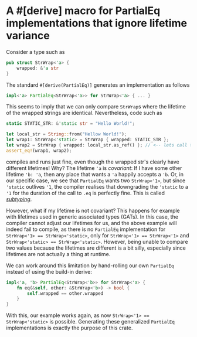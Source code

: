 # A #[derive] macro for PartialEq implementations that ignore lifetime variance

Consider a type such as 

```rust
pub struct StrWrap<'a> {
    wrapped: &'a str
}
```

The standard `#[derive(PartialEq)]` generates an implementation as follows

```rust
impl<'a> PartialEq<StrWrap<'a>> for StrWrap<'a> { ... }
```

This seems to imply that we can only compare `StrWrap`s where the lifetime of the wrapped strings are identical. Nevertheless, code such as

```rust
static STATIC_STR: &'static str = "Hello World!";

let local_str = String::from("Hellow World!");
let wrap1: StrWrap<'static> = StrWrap { wrapped: STATIC_STR };
let wrap2 = StrWrap { wrapped: local_str.as_ref() }; // <-- lets call the anonymous lifetime here '1
assert_eq!(wrap1, wrap2);
```

compiles and runs just fine, even though the wrapped str's clearly have different lifetimes! Why? The lifetime `'a` is *covariant*: If I have some other lifetime `'b: 'a`, then any place that wants a `'a` happily accepts a `'b`. Or, in our specific case, we see that `PartialEq` wants two `StrWrap<'1>`, but since `'static` outlives `'1`, the compiler realises that downgrading the `'static` to a `'1` for the duration of the call to `.eq` is perfectly fine. This is called [*subtyping*](https://doc.rust-lang.org/nomicon/subtyping.html).

However, what if my lifetime is not covariant? This happens for example with lifetimes used in generic associated types (GATs). In this case, the compiler cannot adjust our lifetimes for us, and the above example will indeed fail to compile, as there is no `PartialEq` implementation for `StrWrap<'1> == StrWrap<'static>`, only for `StrWrap<'1> == StrWrap<'1>` and `StrWrap<'static> == StrWrap<'static>`. However, being unable to compare two values because the lifetimes are different is a bit silly, especially since lifetimes are not actually a thing at runtime. 

We can work around this limitation by hand-rolling our own `PartialEq` instead of using the build-in derive:

```rust
impl<'a, 'b> PartialEq<StrWrap<'b>> for StrWrap<'a> {
    fn eq(&self, other: &StrWrap<'b>) -> bool {
        self.wrapped == other.wrapped
    }
}
```

With this, our example works again, as now `StrWrap<'1> == StrWrap<'static>` is possible. Generating these generalized `PartialEq` implementations is exactly the purpose of this crate. 